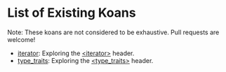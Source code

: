 # List of Existing Koans

Note: These koans are not considered to be exhaustive.  Pull requests are welcome!

- [iterator](iterator.cpp): Exploring the [&lt;iterator&gt;](http://en.cppreference.com/w/cpp/header/iterator) header.
- [type_traits](type_traits.cpp): Exploring the [&lt;type_traits&gt;](http://en.cppreference.com/w/cpp/header/type_traits) header.
